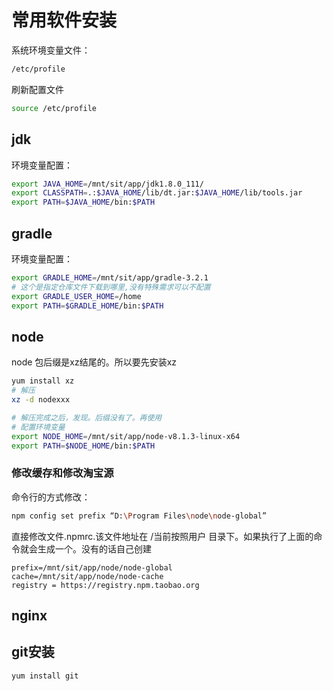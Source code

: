 # 常用软件安装

系统环境变量文件：
```bash
/etc/profile
```
刷新配置文件
```bash
source /etc/profile
```

## jdk
环境变量配置：

```bash
export JAVA_HOME=/mnt/sit/app/jdk1.8.0_111/
export CLASSPATH=.:$JAVA_HOME/lib/dt.jar:$JAVA_HOME/lib/tools.jar
export PATH=$JAVA_HOME/bin:$PATH
```

## gradle
环境变量配置：
```bash
export GRADLE_HOME=/mnt/sit/app/gradle-3.2.1
# 这个是指定仓库文件下载到哪里,没有特殊需求可以不配置
export GRADLE_USER_HOME=/home
export PATH=$GRADLE_HOME/bin:$PATH

```

## node
node 包后缀是xz结尾的。所以要先安装xz
```bash
yum install xz
# 解压
xz -d nodexxx

# 解压完成之后，发现。后缀没有了。再使用
# 配置环境变量
export NODE_HOME=/mnt/sit/app/node-v8.1.3-linux-x64
export PATH=$NODE_HOME/bin:$PATH
```
### 修改缓存和修改淘宝源
命令行的方式修改：
```bash
npm config set prefix “D:\Program Files\node\node-global”
```

直接修改文件.npmrc.该文件地址在 /当前按照用户 目录下。如果执行了上面的命令就会生成一个。没有的话自己创建
```
prefix=/mnt/sit/app/node/node-global
cache=/mnt/sit/app/node/node-cache
registry = https://registry.npm.taobao.org 
```


## nginx

## git安装
```bash
yum install git 
```
